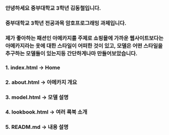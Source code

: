 ### 안녕하세요 중부대학교 3학년 김동철입니다.

### 중부대학교 3학년 전공과목 암호프로그래밍 과제입니다.

### 제가 좋아하는 패션인 아메카지를 주제로 쇼핑몰에 가까운 웹사이트보다는 아메카지라는 옷에 대한 스타일이 어떠한 것이 있고, 모델은 어떤 스타일을 추구하는 모델들이 있는지등 간단하게나마 만들어보았습니다.

### 1. index.html -> Home

### 2. about.html -> 아메카지 개요

### 3. model.html -> 모델 설명

### 4. lookbook.html -> 여러 룩북 소개

### 5. READM.md -> 내용 설명
